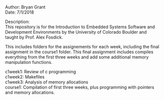 Author: Bryan Grant  
Date: 7/1/2018  
  
Description:  
This repository is for the Introduction to Embedded Systems Software and Development Environments by the University of Colorado Boulder and taught by Prof. Alex Fosdick.  
  
This includes folders for the assignements for each week, including the final assignment in the course1 folder. This final assignment includes compiles everything from the first three weeks and add some additional memory manipulation functions.  
  
c1week1: Review of c programming  
c1week2: Makefiles  
c1week3: Analysis of memory allocations  
course1: Compilation of first three weeks, plus programming with pointers and memory allocations.
